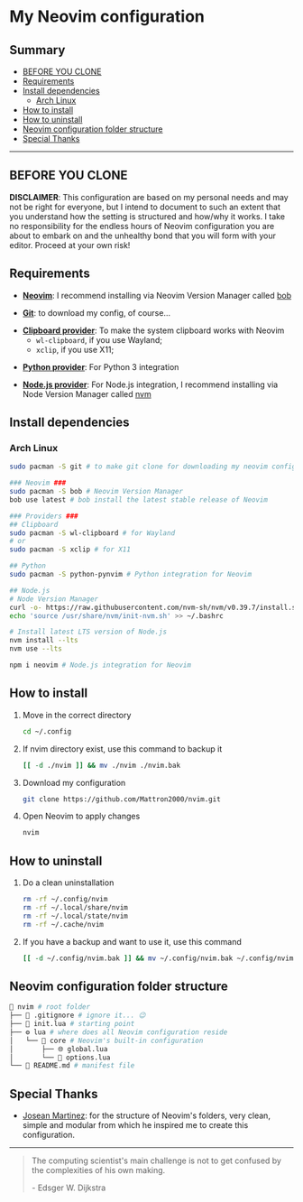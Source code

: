 # My Neovim configuration <!-- omit in toc -->

## Summary <!-- omit in toc -->

- [BEFORE YOU CLONE](#before-you-clone)
- [Requirements](#requirements)
- [Install dependencies](#install-dependencies)
  - [Arch Linux](#arch-linux)
- [How to install](#how-to-install)
- [How to uninstall](#how-to-uninstall)
- [Neovim configuration folder structure](#neovim-configuration-folder-structure)
- [Special Thanks](#special-thanks)

---

## BEFORE YOU CLONE

**DISCLAIMER**: This configuration are based on my personal needs and may not be right for everyone, but I intend to document to such an extent that you understand how the setting is structured and how/why it works. I take no responsibility for the endless hours of Neovim configuration you are about to embark on and the unhealthy bond that you will form with your editor. Proceed at your own risk!

## Requirements

- [**Neovim**][neovim]: I recommend installing via Neovim Version Manager called [bob][bob]

[neovim]: https://github.com/neovim/neovim/wiki/Installing-Neovim#install-from-package
[bob]: https://github.com/MordechaiHadad/bob#install-with-pacman

- [**Git**][git]: to download my config, of course...

[git]: https://git-scm.com/

- [**Clipboard provider**][provider-clipboard]: To make the system clipboard works with Neovim
  - `wl-clipboard`, if you use Wayland;
  - `xclip`, if you use X11;

[provider-clipboard]: https://neovim.io/doc/user/provider.html#clipboard

- [**Python provider**][provider-python]: For Python 3 integration

[provider-python]: https://github.com/neovim/pynvim

- [**Node.js provider**][provider-nodejs]: For Node.js integration, I recommend installing via Node Version Manager called [nvm][nvm]

[provider-nodejs]: https://neovim.io/doc/user/provider.html#provider-nodejs
[nvm]: https://github.com/nvm-sh/nvm#installing-and-updating

## Install dependencies

### Arch Linux

```bash
sudo pacman -S git # to make git clone for downloading my neovim configuration

### Neovim ###
sudo pacman -S bob # Neovim Version Manager
bob use latest # bob install the latest stable release of Neovim

### Providers ###
## Clipboard
sudo pacman -S wl-clipboard # for Wayland
# or
sudo pacman -S xclip # for X11

## Python
sudo pacman -S python-pynvim # Python integration for Neovim

## Node.js
# Node Version Manager
curl -o- https://raw.githubusercontent.com/nvm-sh/nvm/v0.39.7/install.sh | bash
echo 'source /usr/share/nvm/init-nvm.sh' >> ~/.bashrc

# Install latest LTS version of Node.js
nvm install --lts
nvm use --lts

npm i neovim # Node.js integration for Neovim
```

## How to install

1. Move in the correct directory

    ```bash
    cd ~/.config
    ```

2. If nvim directory exist, use this command to backup it

    ```bash
    [[ -d ./nvim ]] && mv ./nvim ./nvim.bak
    ```

3. Download my configuration

    ```bash
    git clone https://github.com/Mattron2000/nvim.git
    ```

4. Open Neovim to apply changes

    ```bash
    nvim
    ```

## How to uninstall

1. Do a clean uninstallation

    ```bash
    rm -rf ~/.config/nvim
    rm -rf ~/.local/share/nvim
    rm -rf ~/.local/state/nvim
    rm -rf ~/.cache/nvim
    ```

2. If you have a backup and want to use it, use this command

    ```bash
    [[ -d ~/.config/nvim.bak ]] && mv ~/.config/nvim.bak ~/.config/nvim
    ```

## Neovim configuration folder structure

```bash
📁 nvim # root folder
├── 🚫 .gitignore # ignore it... 😉
├── 🏁 init.lua # starting point
├── ⚙️ lua # where does all Neovim configuration reside
│   └── 💚 core # Neovim's built-in configuration
│       ├── 🌐 global.lua
│       └── 🔘 options.lua
└── 📖 README.md # manifest file
```

## Special Thanks

- [Josean Martinez][josean-martinez]: for the structure of Neovim's folders, very clean, simple and modular from which he inspired me to create this configuration.

[josean-martinez]: https://www.youtube.com/watch?v=vdn_pKJUda8&list=PLnu5gT9QrFg36OehOdECFvxFFeMHhb_07&index=4

---

> The computing scientist's main challenge is not to get confused by the complexities of his own making.
>
> \- Edsger W. Dijkstra
